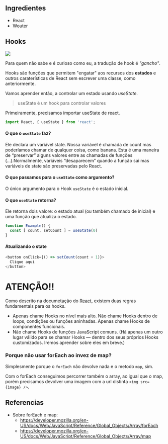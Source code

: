 ## Ingredientes

- React
- Wouter


## Hooks

<img src="https://dkrn4sk0rn31v.cloudfront.net/uploads/2019/09/05155108/React-Hooks.png"/>

Para quem não sabe e é curioso como eu, a tradução de hook é *"gancho"*.

Hooks são funções que permitem "engatar" aos recursos dos **estados** e outros caraterísticas de React sem escrever uma classe, como anteriormente.

Vamos aprender então, a controlar um estado usando *useState*.

> useState é um hook para controlar valores

Primeiramente, precisamos importar useState de react.

```js
import React, { useState } from 'react';
```

#### O que o `useState` faz?

Ele declara um variável state. Nossa variável é chamada de count mas poderíamos chamar de qualquer coisa, como banana. Esta é uma maneira de “preservar” alguns valores entre as chamadas de funções (...).Normalmente, variáveis “desaparecem” quando a função sai mas variáveis de state são preservadas pelo React.

#### O que passamos para o `useState` como argumento?

O único argumento para o Hook `useState` é o estado inicial.


#### O que `useState` retorna?

Ele retorna dois valore: o estado atual (ou  também chamado de inicial) e uma função que atualiza o estado.

```js
function Example() {
  const [ count, setCount ] = useState(0)
}
```

#### Atualizando o state

```js
<button onClick={() => setCount(count + 1)}>
  Clique aqui
</button>
```

# ATENÇÃO!!

Como descrito na documetação do [React]('https://pt-br.reactjs.org/docs/hooks-rules.html'), existem duas regras fundamentais para os hooks.

- Apenas chame Hooks no nível mais alto. Não chame Hooks dentro de loops, condições ou funções aninhadas.
Apenas chame Hooks de componentes funcionais.
- Não chame Hooks de funções JavaScript comuns. (Há apenas um outro lugar válido para se chamar Hooks — dentro dos seus próprios Hooks customizados. Iremos aprender sobre eles em breve.)


### Porque não usar forEach ao invez de map?

Simplesmente porque o `forEach` não devolve nada e o metodo `map`, sim.

Com o forEach conseguimos percorrer também o array, ao igual que o map, porém precisamos devolver uma imagem com a url distinta `<img src={image} />`.

## Referencias

- Sobre forEach e map:
  - https://developer.mozilla.org/en-US/docs/Web/JavaScript/Reference/Global_Objects/Array/forEach
  - https://developer.mozilla.org/en-US/docs/Web/JavaScript/Reference/Global_Objects/Array/map